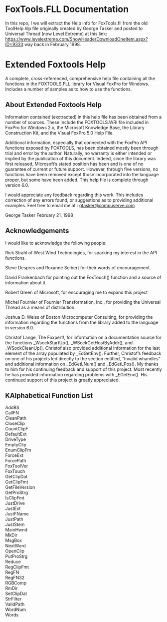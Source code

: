 # FoxTools.FLL Documentation

In this repo, I we will extract the Help info for FoxTools.fll from the old ToolHelp.hlp file originally created by George Tasker and posted to Universal Thread (now Level Extreme) at this link: https://www.levelextreme.com/ShowHeaderDownloadOneItem.aspx?ID=9333 way back in February 1998.

# Extended Foxtools Help

A complete, cross-referenced, comprehensive help file containing all the functions in the FOXTOOLS.FLL library for Visual FoxPro for Windows. Includes a number of samples as to how to use the functions.


## About Extended Foxtools Help

Information contained (exctracted) in this help file has been obtained from a number of sources. These include the FOXTOOLS.WRI file included in FoxPro for Windows 2.x, the Microsoft Knowledge Base, the Library Construction Kit, and the Visual FoxPro 5.0 Help File.

Additional information, especially that connected with the FoxPro API functions exposed by FOXTOOLS, has been obtained mostly been through trial and error by the author. Naturally, no warranty is either intended or implied by the publication of this document. Indeed, since the library was first released, Microsoft’s stated position has been and is one of no guarantee of current or future support. However, through five versions, no functions have been removed except those incorporated into the language proper, but some have been added. This help file is complete through version 6.0.

I would appreciate any feedback regarding this work. This includes correction of any errors found, or suggestions as to providing additional examples. Feel free to email me at : gtasker@compuserve.com

George Tasker
February 21, 1998

## Acknowledgements

I would like to acknowledge the following people:

Rick Strahl of West Wind Technologies, for sparking my interest in the API functions.

Steve Despres and Roxanne Seibert for their words of encouragement.

David Frankenbach for pointing out the FoxTouch() function and a source of information about it.

Robert Green of Microsoft, for encouraging me to expand this project

Michel Fournier of Fournier Transformation, Inc., for providing the Universal Thread as a means of distribution.

Joshua D. Weiss of Boston Microcomputer Consulting, for providing the information regarding the functions from the library added to the language in version 6.0.

Christof Lange, The Foxpert!, for information on a documentation source for the functions _WsockStartUp(), _WSockGetHostByAddr(), and _WSockCleanUp(). Christof also provided additional information for the last element of the array populated by _EdGetEnv(). Further, Christof’s feedback on one of his projects led directly to the section entitled, “Invalid whandles” and additional information on _EdGetLNum() and _EdGetLPos(). My thanks to him for his continuing feedback and support of this project. Most recently he has provided information regarding problems with _EGetEnv(). His continued support of this project is greatly appreciated.

## KAlphabetical Function List
AddBS  
CallFN  
CleanPath  
CloseClip  
CountClipF  
DefaultExt  
DriveType  
EmptyClip  
EnumClipFm  
ForceExt  
ForcePath  
FoxToolVer  
FoxTouch  
GetClipDat  
GetClipFmt  
GetFileVersion  
GetProStrg  
IsClipFmt  
JustDrive  
JustExt  
JustFName  
JustPath  
JustStem  
MainHwnd  
MkDir  
MsgBox  
NextWord  
OpenClip  
PutProStrg  
Reduce  
RegClipFmt  
RegFN  
RegFN32  
RGBComp  
RmDir  
SetClipDat  
StrFilter  
ValidPath  
WordNum  
Words  

